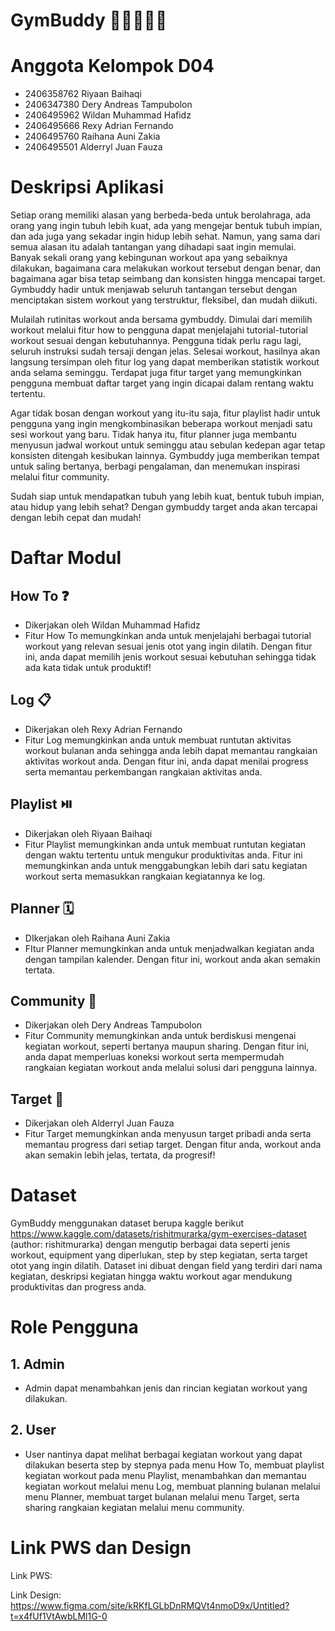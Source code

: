 # GymBuddy 🏋🏽🔥💪🏼

# Anggota Kelompok D04
- 2406358762	Riyaan Baihaqi
- 2406347380	Dery Andreas Tampubolon
- 2406495962	Wildan Muhammad Hafidz
- 2406495666	Rexy Adrian Fernando
- 2406495760	Raihana Auni Zakia
- 2406495501	Alderryl Juan Fauza

# Deskripsi Aplikasi
Setiap orang memiliki alasan yang berbeda-beda untuk berolahraga, ada orang yang ingin tubuh lebih kuat, ada yang mengejar bentuk tubuh impian, dan ada juga yang sekadar ingin hidup lebih sehat. Namun, yang sama dari semua alasan itu adalah tantangan yang dihadapi saat ingin memulai. Banyak sekali orang yang kebingunan workout apa yang sebaiknya dilakukan, bagaimana cara melakukan workout tersebut dengan benar, dan bagaimana agar bisa tetap seimbang dan konsisten hingga mencapai target. Gymbuddy hadir untuk menjawab seluruh tantangan tersebut dengan menciptakan sistem workout yang terstruktur, fleksibel, dan mudah diikuti.

Mulailah rutinitas workout anda bersama gymbuddy. Dimulai dari memilih workout melalui fitur how to pengguna dapat menjelajahi tutorial-tutorial workout sesuai dengan kebutuhannya. Pengguna tidak perlu ragu lagi, seluruh instruksi sudah tersaji dengan jelas. Selesai workout, hasilnya akan langsung tersimpan oleh fitur log yang dapat memberikan statistik workout anda selama seminggu. Terdapat juga fitur target yang memungkinkan pengguna membuat daftar target yang ingin dicapai dalam rentang waktu tertentu.

Agar tidak bosan dengan workout yang itu-itu saja, fitur playlist hadir untuk pengguna yang ingin mengkombinasikan beberapa workout menjadi satu sesi workout yang baru. Tidak hanya itu, fitur planner juga membantu menyusun jadwal workout untuk seminggu atau sebulan kedepan agar tetap konsisten ditengah kesibukan lainnya. Gymbuddy juga memberikan tempat untuk saling bertanya, berbagi pengalaman, dan menemukan inspirasi melalui fitur community.  

Sudah siap untuk mendapatkan tubuh yang lebih kuat, bentuk tubuh impian, atau hidup yang lebih sehat? Dengan gymbuddy target anda akan tercapai dengan lebih cepat dan mudah!

# Daftar Modul

## How To ❓
- Dikerjakan oleh Wildan Muhammad Hafidz
- Fitur How To memungkinkan anda untuk menjelajahi berbagai tutorial workout yang relevan sesuai jenis otot yang ingin dilatih. Dengan fitur ini, anda dapat memilih jenis workout sesuai kebutuhan sehingga tidak ada kata tidak untuk produktif!

## Log 📋
- Dikerjakan oleh Rexy Adrian Fernando
- Fitur Log memungkinkan anda untuk membuat runtutan aktivitas workout bulanan anda sehingga anda lebih dapat memantau rangkaian aktivitas workout anda. Dengan fitur ini, anda dapat menilai progress serta memantau perkembangan rangkaian aktivitas anda.

## Playlist ⏯️
- Dikerjakan oleh Riyaan Baihaqi
- Fitur Playlist memungkinkan anda untuk membuat runtutan kegiatan dengan waktu tertentu untuk mengukur produktivitas anda. Fitur ini memungkinkan anda untuk menggabungkan lebih dari satu kegiatan workout serta memasukkan rangkaian kegiatannya ke log.

## Planner 🗓️
- DIkerjakan oleh Raihana Auni Zakia
- FItur Planner memungkinkan anda untuk menjadwalkan kegiatan anda dengan tampilan kalender. Dengan fitur ini, workout anda akan semakin tertata.

## Community 👥
- Dikerjakan oleh Dery Andreas Tampubolon
- Fitur Community memungkinkan anda untuk berdiskusi mengenai kegiatan workout, seperti bertanya maupun sharing. Dengan fitur ini, anda dapat memperluas koneksi workout serta mempermudah rangkaian kegiatan workout anda melalui solusi dari pengguna lainnya.

## Target 🎯
- Dikerjakan oleh Alderryl Juan Fauza 
- Fitur Target memungkinkan anda menyusun target pribadi anda serta memantau progress dari setiap target. Dengan fitur anda, workout anda akan semakin lebih jelas, tertata, da progresif!

# Dataset

GymBuddy menggunakan dataset berupa kaggle berikut https://www.kaggle.com/datasets/rishitmurarka/gym-exercises-dataset (author: rishitmurarka) dengan mengutip berbagai data seperti jenis workout, equipment yang diperlukan, step by step kegiatan, serta target otot yang ingin dilatih. Dataset ini dibuat dengan field yang terdiri dari nama kegiatan, deskripsi kegiatan hingga waktu workout agar mendukung produktivitas dan progress anda.

# Role Pengguna

## 1. Admin
- Admin dapat menambahkan jenis dan rincian kegiatan workout yang dilakukan.

## 2. User
- User nantinya dapat melihat berbagai kegiatan workout yang dapat dilakukan beserta step by stepnya pada menu How To, membuat playlist kegiatan workout pada menu Playlist, menambahkan dan memantau kegiatan workout melalui menu Log, membuat planning bulanan melalui menu Planner, membuat target bulanan melalui menu Target, serta sharing rangkaian kegiatan melalui menu community.

# Link PWS dan Design

Link PWS:

Link Design:
https://www.figma.com/site/kRKfLGLbDnRMQVt4nmoD9x/Untitled?t=x4fUf1VtAwbLMl1G-0
